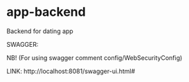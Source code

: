 # app-backend
Backend for dating app


SWAGGER: 

NB! (For using swagger comment config/WebSecurityConfig)

LINK: http://localhost:8081/swagger-ui.html#
